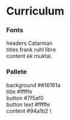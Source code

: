 # Curriculum
### Fonts
headers Catarman \
titles frank ruhl libre \
content ek mukta\

### Pallete
background ##16161a \
title #fffffe \
button #7f5af0 \
button text #fffffe \
content #94a1b2 \

